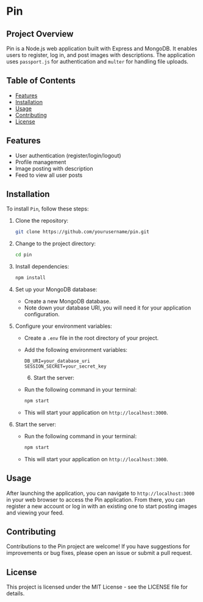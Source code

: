 # Pin

## Project Overview

Pin is a Node.js web application built with Express and MongoDB. It enables users to register, log in, and post images with descriptions. The application uses `passport.js` for authentication and `multer` for handling file uploads.

## Table of Contents
- [Features](#Features)
- [Installation](#installation)
- [Usage](#usage)
- [Contributing](#contributing)
- [License](#license)


## Features

- User authentication (register/login/logout)
- Profile management
- Image posting with description
- Feed to view all user posts

## Installation

To install `Pin`, follow these steps:

1. Clone the repository:
   ```bash
   git clone https://github.com/yourusername/pin.git

2. Change to the project directory:
   ```bash
   cd pin

3. Install dependencies:
   ```bash
   npm install


4. Set up your MongoDB database:
   - Create a new MongoDB database.
   - Note down your database URI, you will need it for your application configuration.

5. Configure your environment variables:
   - Create a `.env` file in the root directory of your project.
   - Add the following environment variables:
     ```
     DB_URI=your_database_uri
     SESSION_SECRET=your_secret_key
     ```


     6. Start the server:
   - Run the following command in your terminal:
     ```bash
     npm start
     ```
   - This will start your application on `http://localhost:3000`.

6. Start the server:
   - Run the following command in your terminal:
     ```bash
     npm start
     ```
   - This will start your application on `http://localhost:3000`.


## Usage

After launching the application, you can navigate to `http://localhost:3000` in your web browser to access the Pin application. From there, you can register a new account or log in with an existing one to start posting images and viewing your feed.

## Contributing

Contributions to the Pin project are welcome! If you have suggestions for improvements or bug fixes, please open an issue or submit a pull request.

## License

This project is licensed under the MIT License - see the LICENSE file for details.


